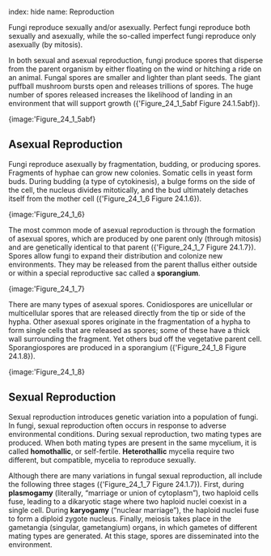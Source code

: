 index: hide
name: Reproduction

Fungi reproduce sexually and/or asexually. Perfect fungi reproduce both sexually and asexually, while the so-called imperfect fungi reproduce only asexually (by mitosis).

In both sexual and asexual reproduction, fungi produce spores that disperse from the parent organism by either floating on the wind or hitching a ride on an animal. Fungal spores are smaller and lighter than plant seeds. The giant puffball mushroom bursts open and releases trillions of spores. The huge number of spores released increases the likelihood of landing in an environment that will support growth ({'Figure_24_1_5abf Figure 24.1.5abf}).


{image:'Figure_24_1_5abf}
        

## Asexual Reproduction

Fungi reproduce asexually by fragmentation, budding, or producing spores. Fragments of hyphae can grow new colonies. Somatic cells in yeast form buds. During budding (a type of cytokinesis), a bulge forms on the side of the cell, the nucleus divides mitotically, and the bud ultimately detaches itself from the mother cell ({'Figure_24_1_6 Figure 24.1.6}).


{image:'Figure_24_1_6}
        

The most common mode of asexual reproduction is through the formation of asexual spores, which are produced by one parent only (through mitosis) and are genetically identical to that parent ({'Figure_24_1_7 Figure 24.1.7}). Spores allow fungi to expand their distribution and colonize new environments. They may be released from the parent thallus either outside or within a special reproductive sac called a  **sporangium**.


{image:'Figure_24_1_7}
        

There are many types of asexual spores. Conidiospores are unicellular or multicellular spores that are released directly from the tip or side of the hypha. Other asexual spores originate in the fragmentation of a hypha to form single cells that are released as spores; some of these have a thick wall surrounding the fragment. Yet others bud off the vegetative parent cell. Sporangiospores are produced in a sporangium ({'Figure_24_1_8 Figure 24.1.8}).


{image:'Figure_24_1_8}
        

## Sexual Reproduction

Sexual reproduction introduces genetic variation into a population of fungi. In fungi, sexual reproduction often occurs in response to adverse environmental conditions. During sexual reproduction, two mating types are produced. When both mating types are present in the same mycelium, it is called  **homothallic**, or self-fertile.  **Heterothallic** mycelia require two different, but compatible, mycelia to reproduce sexually.

Although there are many variations in fungal sexual reproduction, all include the following three stages ({'Figure_24_1_7 Figure 24.1.7}). First, during  **plasmogamy** (literally, “marriage or union of cytoplasm”), two haploid cells fuse, leading to a dikaryotic stage where two haploid nuclei coexist in a single cell. During  **karyogamy** (“nuclear marriage”), the haploid nuclei fuse to form a diploid zygote nucleus. Finally, meiosis takes place in the gametangia (singular, gametangium) organs, in which gametes of different mating types are generated. At this stage, spores are disseminated into the environment.
